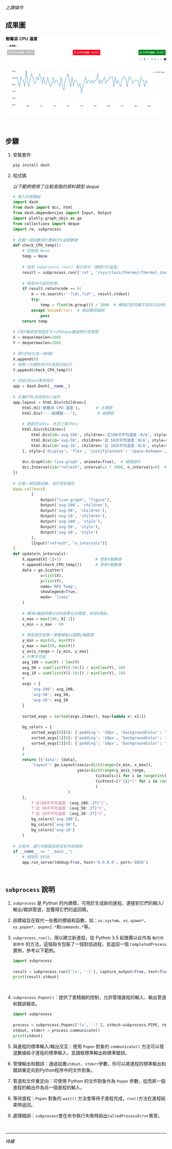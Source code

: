 _上課操作_


## 成果圖
![](images/img_02.png)

<br>

## 步驟

1. 安裝套件

    ```bash
    pip install dash
    ```


2. 程式碼
   
   _以下範例使用了比較高階的資料類型 deque_

    ```python
    # 導入所需模組
    import dash
    from dash import dcc, html
    from dash.dependencies import Input, Output
    import plotly.graph_objs as go
    from collections import deque
    import re, subprocess

    # 定義一個函數用於獲取CPU溫度數據
    def check_CPU_temp():
        # 初始值 None
        temp = None
        
        # 使用 subprocess.run() 執行命令「讀取CPU溫度」
        result = subprocess.run(['cat', '/sys/class/thermal/thermal_zone0/temp'], capture_output=True, text=True)
        
        # 檢查命令返回狀態
        if result.returncode == 0:
            m = re.search(r'-?\d\.?\d*', result.stdout)
            try:
                temp = float(m.group()) / 1000  # 轉換匹配的數字並除以1000
            except ValueError:  # 捕捉數值錯誤
                pass
        return temp

    # X和Y軸將使用固定大小的deque數組隊列來管理
    X = deque(maxlen=100)
    Y = deque(maxlen=100)

    # 將X初始化為一個值0
    X.append(0)
    # 用第一次讀取的CPU溫度初始化Y
    Y.append(check_CPU_temp())

    # 初始化Dash應用程式
    app = dash.Dash(__name__)

    # 定義HTML佈局和dcc組件
    app.layout = html.Div(children=[
        html.H1('樹莓派 CPU 溫度'),       # 主標題
        html.Div('---副標題---'),         # 副標題

        # 更新的父div，內含三個子div
        html.Div(children=[
            html.Div(id='avg-100', children='近100次平均溫度：N/A', style={'padding': '10px', 'backgroundColor': '#EFEFEF'}),  
            html.Div(id='avg-50', children='近 50次平均溫度：N/A', style={'padding': '10px', 'backgroundColor': '#D6D6D6'}),
            html.Div(id='avg-10', children='近 10次平均溫度：N/A', style={'padding': '10px', 'backgroundColor': '#BDBDBD'}),
        ], style={'display': 'flex', 'justifyContent': 'space-between', 'padding': '10px', 'margin': '10px 0'}),  # 使用Flexbox進行橫向排列，移除框線
        
        dcc.Graph(id='live-graph', animate=True),  # 繪圖組件
        dcc.Interval(id="refresh", interval=1 * 1000, n_intervals=0)  # 設定刷新間隔為1秒
    ])

    # 定義一個回調函數，用於更新圖形
    @app.callback(
            [
                Output("live-graph", "figure"),
                Output('avg-100', 'children'),
                Output('avg-50', 'children'),
                Output('avg-10', 'children'),
                Output('avg-100', 'style'),
                Output('avg-50', 'style'),
                Output('avg-10', 'style')
            ], 
            [Input("refresh", "n_intervals")]
    )
    def update(n_intervals):
        X.append(X[-1]+1)               # 更新X軸數據
        Y.append(check_CPU_temp())      # 更新Y軸數據
        data = go.Scatter(
                x=list(X),
                y=list(Y),
                name='RPI Temp',
                showlegend=True,
                mode= 'lines'
        )
        
        # 確保x軸始終顯示100個單位的寬度，但從0開始。
        x_max = max(100, X[-1])
        x_min = x_max - 99

        # 檢查是否是第一筆數據點以調整y軸範圍
        y_min = min(45, min(Y))
        y_max = max(50, max(Y))
        y_axis_range = [y_min, y_max]
        # 計算平均值
        avg_100 = sum(Y) / len(Y)
        avg_50 = sum(list(Y)[-50:]) / min(len(Y), 50)
        avg_10 = sum(list(Y)[-10:]) / min(len(Y), 10)
        #
        avgs = {
            'avg-100': avg_100,
            'avg-50': avg_50,
            'avg-10': avg_10
        }

        sorted_avgs = sorted(avgs.items(), key=lambda x: x[1])
        
        bg_colors = {
            sorted_avgs[0][0]: {'padding': '10px', 'backgroundColor': 'green', 'color': 'white'},
            sorted_avgs[1][0]: {'padding': '10px', 'backgroundColor': '#BDBDBD', 'color': 'white'},
            sorted_avgs[2][0]: {'padding': '10px', 'backgroundColor': 'red', 'color': 'white'}
        }
        #
        return ({'data': [data], 
            'layout': go.Layout(xaxis=dict(range=[x_min, x_max]),
                                yaxis=dict(range=y_axis_range,
                                        tickvals=[i for i in range(int(y_min), int(y_max)+1)],
                                        ticktext=[f"{i}°C" for i in range(int(y_min), int(y_max)+1)]
                                        )
                            )
        },
            f'近100次平均溫度：{avg_100:.2f}°C',
            f'近 50次平均溫度：{avg_50:.2f}°C',
            f'近 10次平均溫度：{avg_10:.2f}°C',
            bg_colors['avg-100'],
            bg_colors['avg-50'],
            bg_colors['avg-10']
        )

    # 主程序，運行伺服器並綁定到外部連接
    if __name__ == "__main__":
        # 預設在 8050
        app.run_server(debug=True, host='0.0.0.0', port='8050')
    ```

<br>

## `subprocess` 說明

1. `subprocess` 是 Python 的內建模，可用於生成新的進程、連接到它們的輸入/輸出/錯誤管道，並獲得它們的返回碼。

2. 該模組旨在取代一些舊的模組和函數，如：`os.system`、`os.spawn*`、`os.popen*`、`popen2.*`和`commands.*`等。



3. `subprocess.run()`，用以建立新進程，從 Python 3.5 起推薦以此作為 `執行外部命令` 的方法，這個指令包裝了一個對話過程，並返回一個 `CompletedProcess`實例，參考以下範例。


    ```python
    import subprocess

    result = subprocess.run(['ls', '-l'], capture_output=True, text=True)
    print(result.stdout)
    ```
<br>

4. `subprocess.Popen()`：提供了更精細的控制，允許管理進程的輸入、輸出管道和錯誤報告。

    ```python
    import subprocess

    process = subprocess.Popen(['ls', '-l'], stdout=subprocess.PIPE, text=True)
    stdout, stderr = process.communicate()
    print(stdout)
    ```

5. 與進程的標準輸入/輸出交互：使用 `Popen` 對象的 `communicate()` 方法可以發送數據給子進程的標準輸入，並讀取標準輸出和標準錯誤。

6. 管理輸出和錯誤：通過設置`stdout`、`stderr`參數，你可以將進程的標準輸出和錯誤重定向到Python程序中的文件對象。

7. 管道和文件重定向：可使用 Python 的文件對象作為 `Popen` 參數，從而將一個進程的輸出作為另一個進程的輸入。

8. 等待進程：`Popen` 對象的 `wait()` 方法會等待子進程完成，`run()`方法在進程結束時返回。

9. 處理錯誤：`subprocess`會在命令執行失敗時拋出`CalledProcessError`異常。



<br>

---

_待續_